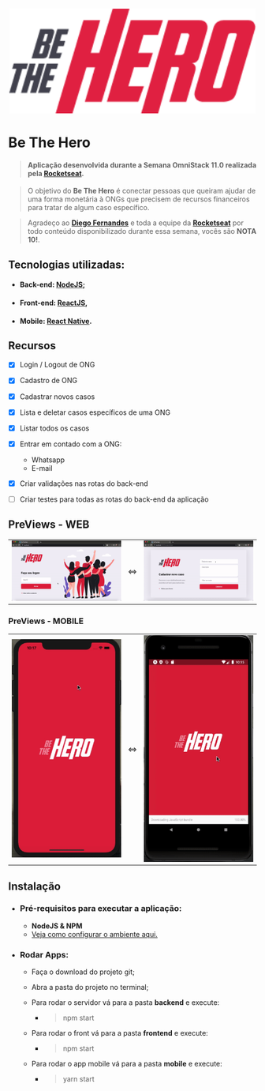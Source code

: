 <p align="center">
<a href="https://github.com/Joshoa/be-the-hero/blob/master/media/logo.png"><img src="https://github.com/Joshoa/be-the-hero/blob/master/media/logo.png?raw=true" style="width: 500px; max-width: 100%; height: auto" title="Be The Hero" alt="Be The Hero" /></a>
</p>

# Be The Hero

  > #### Aplicação desenvolvida durante a Semana OmniStack 11.0 realizada pela [**Rocketseat**](https://rocketseat.com.br).

  > O objetivo do **Be The Hero** é conectar pessoas que queiram ajudar de uma forma monetária à ONGs que precisem de recursos financeiros para tratar de algum caso específico. 

  > Agradeço ao [**Diego Fernandes**](https://github.com/diego3g) e toda a equipe da [**Rocketseat**](https://rocketseat.com.br) por todo conteúdo disponibilizado durante essa semana, vocês são **NOTA 10!**.

## Tecnologias utilizadas:
  - #### **Back-end:** [NodeJS](https://nodejs.org);
  - #### **Front-end:** [ReactJS](https://reactjs.org/),
  - #### **Mobile:** [React Native](https://reactnative.dev/).

## Recursos

- [x] Login / Logout de ONG
- [x] Cadastro de ONG
- [x] Cadastrar novos casos
- [x] Lista e deletar casos específicos de uma ONG
- [x] Listar todos os casos
- [x] Entrar em contado com a ONG:
    * Whatsapp
    * E-mail
- [x] Criar validações nas rotas do back-end
- [ ] Criar testes para todas as rotas do back-end da aplicação



## PreViews - WEB
<table align="center">
  <tr>
  <td><a href="https://github.com/Joshoa/be-the-hero/blob/master/media/front_end_preview_01.gif"><img src="https://github.com/Joshoa/be-the-hero/blob/master/media/front_end_preview_01.gif?raw=true" style="width: 500px; max-width: 100%; height: auto" title="PreView 01" alt="PreView 01" /></a></td>
  <td> <=> </td>
  <td><a href="https://github.com/Joshoa/be-the-hero/blob/master/media/front_end_preview_02.gif"><img src="https://github.com/Joshoa/be-the-hero/blob/master/media/front_end_preview_02.gif?raw=true" style="width: 500px; max-width: 100%; height: auto" title="PreView 02" alt="PreView 02" /></a></td>
  </tr>
</table>

### PreViews - MOBILE
<table align="center">
  <tr>
  <td><a href="https://github.com/Joshoa/be-the-hero/blob/master/media/preview_ios.gif"><img src="https://github.com/Joshoa/be-the-hero/blob/master/media/preview_ios.gif?raw=true" style="width: 500px; max-width: 100%; height: auto" title="PreView iOS" alt="PreView iOS" /></a></td>
  <td> <=> </td>
  <td><a href="https://github.com/Joshoa/be-the-hero/blob/master/media/preview_android.gif"><img src="https://github.com/Joshoa/be-the-hero/blob/master/media/preview_android.gif?raw=true" style="width: 500px; max-width: 100%; height: auto" title="PreView Android" alt="PreView Android" /></a></td>
  </tr>
</table>

## Instalação

- ### Pré-requisitos para executar a aplicação:

    * **NodeJS & NPM**
    * [Veja como configurar o ambiente aqui.](https://www.youtube.com/watch?v=c7P03kkrEG8)

- ### Rodar Apps:
	- Faça o download do projeto git;
  - Abra a pasta do projeto no terminal;
  - Para rodar o servidor vá para a pasta **backend** e execute:
    - > npm start
  - Para rodar o front vá para a pasta **frontend** e execute:
    - > npm start

  - Para rodar o app mobile vá para a pasta **mobile** e execute:
    - > yarn start
